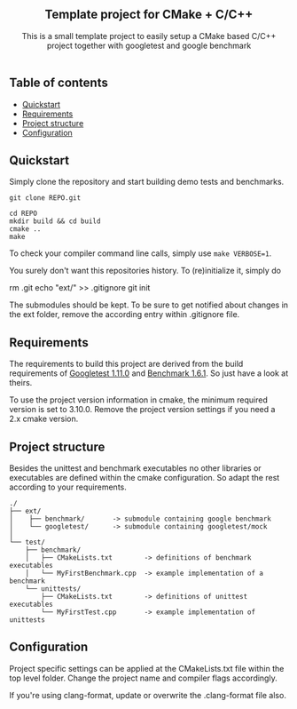 <p align="center">

  <h2 align="center">Template project for CMake + C/C++</h3>

  <p align="center">
    This is a small template project to easily setup a CMake based C/C++ project together with googletest and google benchmark
    <br/>
    <br/>
  </p>
</p>


## Table of contents <!-- omit in toc -->

- [Quickstart](#quickstart)
- [Requirements](#requirements)
- [Project structure](#project-structure)
- [Configuration](#configuration)

## Quickstart

Simply clone the repository and start building demo tests and benchmarks.

    git clone REPO.git

    cd REPO
    mkdir build && cd build
    cmake .. 
    make

To check your compiler command line calls, simply use `make VERBOSE=1`.

You surely don't want this repositories history. To (re)initialize it, simply do

  rm .git
  echo "ext/" >> .gitignore
  git init
  
The submodules should be kept. To be sure to get notified about changes in the ext folder, remove the according entry within .gitignore file.

## Requirements

The requirements to build this project are derived from the build requirements of [Googletest 1.11.0](https://github.com/google/googletest/releases/tag/release-1.11.0) and [Benchmark 1.6.1](https://github.com/google/benchmark/releases/tag/v1.6.1). So just have a look at theirs.

To use the project version information in cmake, the minimum required version is set to 3.10.0. Remove the project version settings if you need a 2.x cmake version.

## Project structure

Besides the unittest and benchmark executables no other libraries or executables are defined within the cmake configuration. So adapt the rest according to your requirements.

```text
./
├── ext/
│    ├── benchmark/       -> submodule containing google benchmark
│    └── googletest/      -> submodule containing googletest/mock
│
└── test/
    ├── benchmark/
    │   ├── CMakeLists.txt        -> definitions of benchmark executables
    │   └── MyFirstBenchmark.cpp  -> example implementation of a benchmark
    └── unittests/
        ├── CMakeLists.txt        -> definitions of unittest executables
        └── MyFirstTest.cpp       -> example implementation of unittests
```
## Configuration

Project specific settings can be applied at the CMakeLists.txt file within the top level folder. Change the project name and compiler flags accordingly.

If you're using clang-format, update or overwrite the .clang-format file also.
